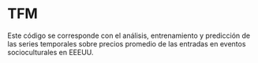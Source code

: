 # TFM

Este código se corresponde con el análisis, entrenamiento y predicción de las series temporales sobre precios promedio de las entradas en eventos socioculturales en EEEUU.

